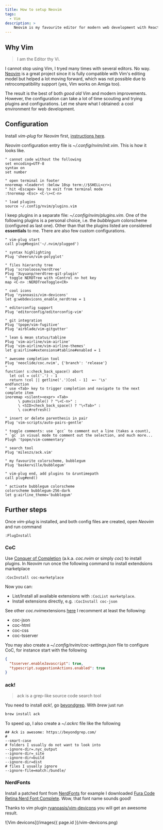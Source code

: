```yaml
---
title: How to setup Neovim
tags:
  - Vim
description: >
    Neovim is my favourite editor for modern web development with React, TypeScript, etc. Here it is my setup.
---
```


## Why Vim

> I am the Editor thy Vi.

I cannot stop using Vim, I tryed many times with several editors. No way.
[Neovim](https://neovim.io/) is a great project since it is fully compatible with Vim's editing model but helped a lot moving forward, which was not possible due to retrocompatibility support (yes, Vim works on Amiga too).

The result is the best of both *good old* Vim and modern improvements. However, the configuration can take a lot of time scouting and trying plugins and configurations. Let me share what I obtained: a cool environment for web development.

## Configuration

Install *vim-plug* for *Neovim* first, [instructions here](https://github.com/junegunn/vim-plug#neovim).

*Neovim* configuration entry file is *~/.config/nvim/init.vim*. This is how it looks like.

```vim
" cannot code without the following
set encoding=UTF-8
syntax on
set number

" open terminal in footer
nnoremap <leader>t :below 10sp term://$SHELL<cr>i
" hit <Escape> key to exit from terminal mode
:tnoremap <Esc> <C-\><C-n>

" load plugins
source ~/.config/nvim/plugins.vim
```

I keep plugins in a separate file: *~/.config/nvim/plugins.vim*.
One of the following plugins is a personal choice, i.e. the *bubblegum* colorscheme (configured as last one).
Other than that the plugins listed are considered **essentials** to me. There are also few custom configurations.

```vim
" vim-plug start
call plug#begin('~/.nvim/plugged')

" syntax highlighting
Plug 'sheerun/vim-polyglot'

" files hierarchy tree
Plug 'scrooloose/nerdtree'
Plug 'Xuyuanp/nerdtree-git-plugin'
" toggle NERDTree with <Control n> hot key
map <C-n> :NERDTreeToggle<CR>

" cool icons
Plug 'ryanoasis/vim-devicons'
let g:webdevicons_enable_nerdtree = 1

" editorconfig support
Plug 'editorconfig/editorconfig-vim'

" git integration
Plug 'tpope/vim-fugitive'
Plug 'airblade/vim-gitgutter'

" lean & mean status/tabline
Plug 'vim-airline/vim-airline'
Plug 'vim-airline/vim-airline-themes'
let g:airline#extensions#tabline#enabled = 1

" awesome completion tool
Plug 'neoclide/coc.nvim', {'branch': 'release'}
"
function! s:check_back_space() abort
  let col = col('.') - 1
  return !col || getline('.')[col - 1]  =~ '\s'
endfunction
" use <Tab> key to trigger completion and navigate to the next complete item
inoremap <silent><expr> <Tab>
      \ pumvisible() ? "\<C-n>" :
      \ <SID>check_back_space() ? "\<Tab>" :
      \ coc#refresh()

" insert or delete parenthesis in pair
Plug 'vim-scripts/auto-pairs-gentle'

" toggle comments: use `gcc` to comment out a line (takes a count),
" `gc` in visual mode to comment out the selection, and much more...
Plugh 'tpope/vim-commentary'

" search tool
Plug 'mileszs/ack.vim'

" my favourite colorscheme, bubblegum
Plug 'baskerville/bubblegum'

" vim-plug end, add plugins to &runtimepath
call plug#end()

" activate bubblegum colorscheme
colorscheme bubblegum-256-dark
let g:airline_theme='bubblegum'
```

## Further steps

Once *vim-plug* is installed, and both config files are created, open *Neovim* and run command

```
:PlugInstall
```

### CoC

Use [Conquer of Completion](https://github.com/neoclide/coc.nvim) (a.k.a. *coc.nvim* or simply *coc*) to install plugins. In *Neovim* run once the following command to install extendsions marketplace

```
:CocInstall coc-marketplace
```

Now you can:

* List/Install all available extensions with `:CocList marketplace`.
* Install extensions directly, e.g. `:CocInstall coc-json`

See other *coc.nvim*extensions [here](https://github.com/neoclide/coc.nvim/wiki/Using-coc-extensions#implemented-coc-extensions) I recomment at least the following:

* coc-json
* coc-html
* coc-css
* coc-tsserver

You may also create a *~/.config/nvim/coc-settings.json* file to configure CoC, for instance start with the following

```json
{
  "tsserver.enableJavascript": true,
  "typescript.suggestionActions.enabled": true
}
```

### ack!

> ack is a grep-like source code search tool

You need to install *ack!*, go [beyondgrep](https://beyondgrep.com/). With *brew* just run

```bash
brew install ack
```

To speed up, I also create a *~/.ackrc* file like the following

```
## Ack is awesome: https://beyondgrep.com/
#
--smart-case
# folders I usually do not want to look into
--ignore-dir=.nyc_output
--ignore-dir=_site
--ignore-dir=build
--ignore-dir=dist
# files I usually ignore
--ignore-file=match:/bundle/

```

### NerdFonts

Install a patched font from [NerdFonts](https://www.nerdfonts.com/) for example I downloaded [Fura Code Retina Nerd Font Complete](https://github.com/ryanoasis/nerd-fonts/blob/master/patched-fonts/FiraCode/Retina/complete/Fira%20Code%20Retina%20Nerd%20Font%20Complete.ttf). Wow, that font name sounds good!

Thanks to vim plugin [ryanoasis/vim-devicons](https://github.com/ryanoasis/vim-devicons) you will get an awesome result.

![Vim devicons](/images{{ page.id }}/vim-devicons.png)

